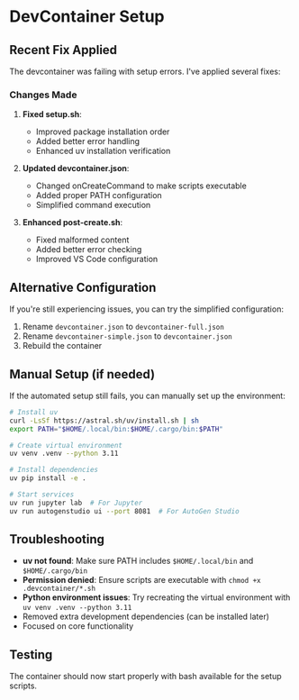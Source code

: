 # DevContainer Setup

## Recent Fix Applied

The devcontainer was failing with setup errors. I've applied several fixes:

### Changes Made

1. **Fixed setup.sh**:
   - Improved package installation order
   - Added better error handling
   - Enhanced uv installation verification

2. **Updated devcontainer.json**:
   - Changed onCreateCommand to make scripts executable
   - Added proper PATH configuration
   - Simplified command execution

3. **Enhanced post-create.sh**:
   - Fixed malformed content
   - Added better error checking
   - Improved VS Code configuration

## Alternative Configuration

If you're still experiencing issues, you can try the simplified configuration:

1. Rename `devcontainer.json` to `devcontainer-full.json`
2. Rename `devcontainer-simple.json` to `devcontainer.json`
3. Rebuild the container

## Manual Setup (if needed)

If the automated setup still fails, you can manually set up the environment:

```bash
# Install uv
curl -LsSf https://astral.sh/uv/install.sh | sh
export PATH="$HOME/.local/bin:$HOME/.cargo/bin:$PATH"

# Create virtual environment
uv venv .venv --python 3.11

# Install dependencies
uv pip install -e .

# Start services
uv run jupyter lab  # For Jupyter
uv run autogenstudio ui --port 8081  # For AutoGen Studio
```

## Troubleshooting

- **uv not found**: Make sure PATH includes `$HOME/.local/bin` and `$HOME/.cargo/bin`
- **Permission denied**: Ensure scripts are executable with `chmod +x .devcontainer/*.sh`
- **Python environment issues**: Try recreating the virtual environment with `uv venv .venv --python 3.11`
- Removed extra development dependencies (can be installed later)
- Focused on core functionality

## Testing
The container should now start properly with bash available for the setup scripts.
